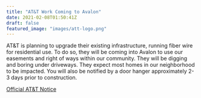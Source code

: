 ```yaml
---
title: "AT&T Work Coming to Avalon"
date: 2021-02-08T01:50:41Z
draft: false
featured_image: "images/att-logo.png"
---
```


AT&T is planning to upgrade their existing infrastructure, running fiber wire for residential use. To do so, they will be coming into Avalon to use our easements and right of ways within our community. They will be digging and boring under driveways. They expect most homes in our neighborhood to be impacted. You will also be notified by a door hanger approximately 2-3 days prior to construction.

[Official AT&T Notice](/forms/att-upgrade-notice.pdf)


